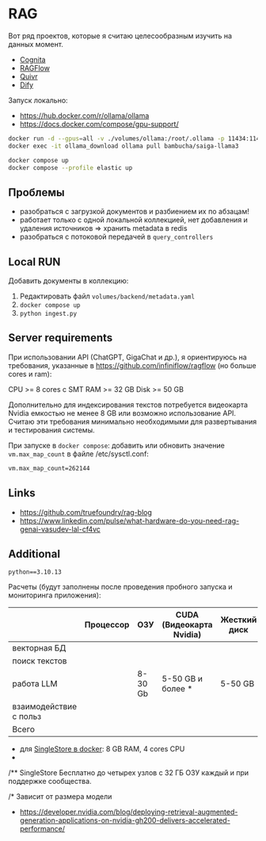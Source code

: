 # RAG
Вот ряд проектов, которые я считаю целесообразным изучить на данных момент.

- [Cognita](https://github.com/truefoundry/cognita)
- [RAGFlow](https://github.com/infiniflow/ragflow)
- [Quivr](https://github.com/QuivrHQ/quivr)
- [Dify](https://github.com/langgenius/dify)

Запуск локально: 
- https://hub.docker.com/r/ollama/ollama
- https://docs.docker.com/compose/gpu-support/

```bash
docker run -d --gpus=all -v ./volumes/ollama:/root/.ollama -p 11434:11434 --name ollama_download ollama/ollama
docker exec -it ollama_download ollama pull bambucha/saiga-llama3
```

```bash
docker compose up
docker compose --profile elastic up
```


## Проблемы

* разобраться с загрузкой документов и разбиением их по абзацам!
* работает только с одной локальной коллекцией, нет добавления и удаления источников => хранить metadata в redis
* разобраться с потоковой передачей в `query_controllers`

## Local RUN

Добавить документы в коллекцию:

1. Редактировать файл `volumes/backend/metadata.yaml`
2. `docker compose up`
3. `python ingest.py`


## Server requirements

При использовании API (ChatGPT, GigaChat и др.), 
я ориентируюсь на требования, указанные в https://github.com/infiniflow/ragflow (но больше cores и ram):

CPU >= 8 cores с SMT
RAM >= 32 GB
Disk >= 50 GB

Дополнительно для индексирования текстов потребуется видеокарта Nvidia емкостью не менее 8 GB или возможно
использование API. Считаю эти требования минимально необходимыми для развертывания и тестирования
системы.

При запуске в `docker compose`:
добавить или обновить значение `vm.max_map_count` в файле /etc/sysctl.conf:

```bash
vm.max_map_count=262144
```

## Links

* https://github.com/truefoundry/rag-blog
* https://www.linkedin.com/pulse/what-hardware-do-you-need-rag-genai-vasudev-lal-cf4vc


## Additional

`python==3.10.13`

Расчеты (будут заполнены после проведения пробного запуска и мониторинга приложения):

|                        | Процессор | ОЗУ     | CUDA (Видеокарта Nvidia) | Жесткий диск | Сеть | Ссылка                            |
|------------------------|-----------|---------|--------------------------|--------------|------|-----------------------------------|
| векторная БД           |
| поиск текстов          |
| работа LLM             |           | 8-30 Gb | 5-50 GB и более *        | 5-50 GB      |      | https://github.com/ollama/ollama  |
| взаимодействие с польз |
| Всего                  |

- для [SingleStore в docker](https://www.singlestore.com/blog/spin-up-a-memsql-cluster-on-docker-desktop-in-10-minutes/):
8 GB RAM, 4 cores CPU
- 
/** SingleStore Бесплатно до четырех узлов с 32 ГБ ОЗУ каждый и при поддержке сообщества.

/* Зависит от размера модели
- https://developer.nvidia.com/blog/deploying-retrieval-augmented-generation-applications-on-nvidia-gh200-delivers-accelerated-performance/